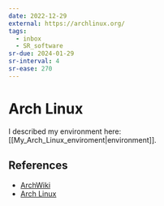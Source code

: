 ```yaml
---
date: 2022-12-29
external: https://archlinux.org/
tags:
  - inbox
  - SR_software
sr-due: 2024-01-29
sr-interval: 4
sr-ease: 270
---
```


# Arch Linux

I described my environment here: [[My_Arch_Linux_enviroment|environment]].

## References

- [ArchWiki](https://wiki.archlinux.org/)
- [Arch Linux](https://archlinux.org/)


